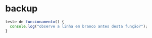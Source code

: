 # backup
```javascript
teste de funcionamento() {
  console.log("observe a linha em branco antes desta função?");
}
```

